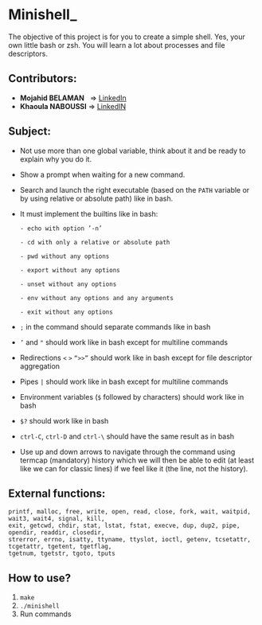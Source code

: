 # Minishell_
The objective of this project is for you to create a simple shell. Yes, your own little bash or zsh. You will learn a lot about processes and file descriptors.
## Contributors:
  <ul>
    <li><b>Mojahid BELAMAN</b> &nbsp;&nbsp;=> <a href="https://www.linkedin.com/in/mojahid-belaman/" target="_blank">LinkedIn</a></li>
    <li><b>Khaoula NABOUSSI</b
    > => <a href="https://www.linkedin.com/in/khaoula-naboussi-621646199/" target="_blank">LinkedIN</a></li>
  </ul>

## Subject:
* Not use more than one global variable, think about it and be ready to explain why you do it.
* Show a prompt when waiting for a new command.
* Search and launch the right executable (based on the ``PATH`` variable or by using
  relative or absolute path) like in bash.
* It must implement the builtins like in bash:

      - echo with option ’-n’
      
      - cd with only a relative or absolute path
      
      - pwd without any options
      
      - export without any options
      
      - unset without any options
      
      - env without any options and any arguments
      
      - exit without any options
      
* ``;`` in the command should separate commands like in bash
* ``’`` and ``"`` should work like in bash except for multiline commands
* Redirections ``<`` ``>`` ``“>>”`` should work like in bash except for file descriptor aggregation
* Pipes ``|`` should work like in bash except for multiline commands
* Environment variables (``$`` followed by characters) should work like in bash
* ``$?`` should work like in bash
* ``ctrl-C``, ``ctrl-D`` and ``ctrl-\`` should have the same result as in bash
* Use up and down arrows to navigate through the command using termcap (mandatory) history which we will then be able to edit (at least like we can for classic lines)
if we feel like it (the line, not the history).

## External functions:
```
printf, malloc, free, write, open, read, close, fork, wait, waitpid, wait3, wait4, signal, kill,
exit, getcwd, chdir, stat, lstat, fstat, execve, dup, dup2, pipe, opendir, readdir, closedir,
strerror, errno, isatty, ttyname, ttyslot, ioctl, getenv, tcsetattr, tcgetattr, tgetent, tgetflag,
tgetnum, tgetstr, tgoto, tputs
```

## How to use?
1.  `make`  
2.  `./minishell`
3.  Run commands
